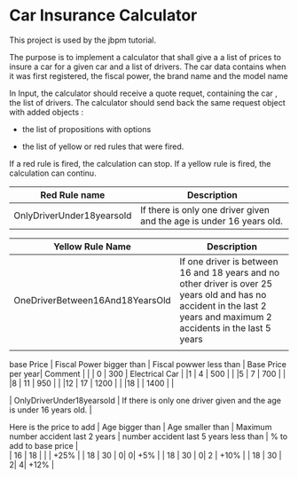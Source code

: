 # Car Insurance Calculator

This project is used by the jbpm tutorial.

The purpose is to implement a calculator that shall give a a list of prices to insure a car for a given car and a list of drivers.
The car data contains when it was first registered, the fiscal power, the brand name and the model name

In Input, the calculator should receive a quote requet, containing the car , the list of drivers. The calculator should send back the same request object with added objects :

* the list of propositions with options

* the list of yellow or red rules that were fired.


If a red rule is fired, the calculation can stop. If a yellow rule is fired, the calculation can continu.

| Red Rule name | Description |
| --- | --- |
| OnlyDriverUnder18yearsold | If there is only one driver given and the age is under 16 years old. |

| Yellow Rule Name | Description |
| --- | --- |
| OneDriverBetween16And18YearsOld | If one driver is between 16 and 18 years and no other driver is  over 25 years old and has no accident in the last 2 years and maximum 2 accidents in the last 5 years |
|  |  |

base Price
| Fiscal Power bigger than | Fiscal powwer less than | Base Price per year| Comment |
|  | 0 | 300 | Electrical Car |
|1 | 4 | 500 |  |
|5 | 7 | 700 |   |
|8 | 11 | 950 | |
|12 | 17 | 1200 | |
|18 |  | 1400 | |






| OnlyDriverUnder18yearsold | If there is only one driver given and the age is under 16 years old. |



Here is the price to add
| Age bigger than | Age smaller than | Maximum number accident last 2 years  | number accident last 5 years less than | % to add to base price |  
|   16  | 18  |  | | +25% |
| 18 | 30 | 0| 0| +5% |
| 18 | 30 | 0| 2 | +10% |
| 18 | 30 | 2| 4| +12%  |






